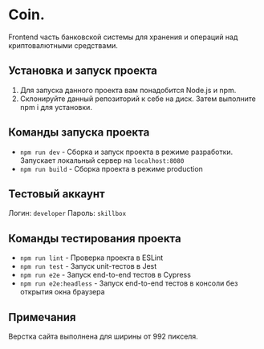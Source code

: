 # Coin.

Frontend часть банковской системы для хранения и операций над
криптовалютными средствами.

## Установка и запуск проекта

1. Для запуска данного проекта вам понадобится Node.js и npm.
2. Склонируйте данный репозиторий к себе на диск. Затем выполните npm i для установки.

## Команды запуска проекта

* `npm run dev` - Сборка и запуск проекта в режиме разработки.
  Запускает локальный сервер на `localhost:8080`
* `npm run build` - Сборка проекта в режиме production

## Тестовый аккаунт

Логин: `developer`
Пароль: `skillbox`

## Команды тестирования проекта

* `npm run lint` - Проверка проекта в ESLint
* `npm run test` - Запуск unit-тестов в Jest
* `npm run e2e` - Запуск end-to-end тестов в Cypress
* `npm run e2e:headless` - Запуск end-to-end тестов в консоли без открытия окна браузера

## Примечания

Верстка сайта выполнена для ширины от 992 пикселя.
